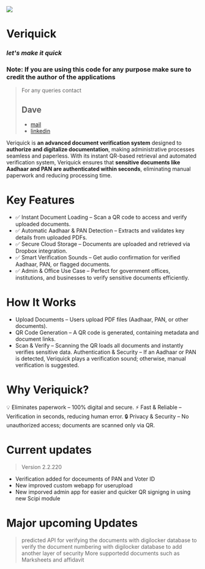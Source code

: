 ![](https://github.com/user-attachments/assets/792990f5-d14b-4748-aa5f-172783c17faa)

# Veriquick  
### *let's make it quick*



### Note: If you are using this code for any purpose make sure to credit the author of the applications
> For any queries contact
> ## Dave
> + [mail](dimareznokov@gmail.com)
> + [linkedin](https://www.linkedin.com/in/devarana/)

Veriquick is **an advanced document verification system** designed to **authorize and digitalize documentation**, making administrative processes seamless and paperless. With its instant QR-based retrieval and automated verification system, Veriquick ensures that **sensitive documents like Aadhaar and PAN are authenticated within seconds**, eliminating manual paperwork and reducing processing time.

# Key Features
+ ✅ Instant Document Loading – Scan a QR code to access and verify uploaded documents.
+ ✅ Automatic Aadhaar & PAN Detection – Extracts and validates key details from uploaded PDFs.
+ ✅ Secure Cloud Storage – Documents are uploaded and retrieved via Dropbox integration.
+ ✅ Smart Verification Sounds – Get audio confirmation for verified Aadhaar, PAN, or flagged documents.
+ ✅ Admin & Office Use Case – Perfect for government offices, institutions, and businesses to verify sensitive documents efficiently.

# **How It Works**
+ Upload Documents – Users upload PDF files (Aadhaar, PAN, or other documents).
+ QR Code Generation – A QR code is generated, containing metadata and document links.
+ Scan & Verify – Scanning the QR loads all documents and instantly verifies sensitive data.
Authentication & Security – If an Aadhaar or PAN is detected, Veriquick plays a verification sound; otherwise, manual verification is suggested.

# Why Veriquick?
💡 Eliminates paperwork – 100% digital and secure.
⚡ Fast & Reliable – Verification in seconds, reducing human error.
🔒 Privacy & Security – No unauthorized access; documents are scanned only via QR.


# Current updates 
> Version 2.2.220
+ Verification added for doceuments of PAN and Voter ID
+ New improved custom webapp for userupload
+ New imporved admin app for easier and quicker QR signigng in using new Scipi module

# Major upcoming Updates 
> predicted API for verifying the documents with digilocker database to verify the document numbering with digilocker database to add another layer of security
> More supportedd documents such as Marksheets and affidavit

